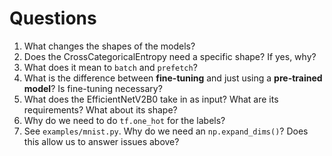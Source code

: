 # Questions
1. What changes the shapes of the models?
2. Does the CrossCategoricalEntropy need a specific shape? If yes, why?
3. What does it mean to `batch` and `prefetch`?
4. What is the difference between **fine-tuning** and just using a **pre-trained model**?
Is fine-tuning necessary?
5. What does the EfficientNetV2B0 take in as input? What are its requirements? What about its shape?
6. Why do we need to do `tf.one_hot` for the labels?
7. See `examples/mnist.py`. Why do we need an `np.expand_dims()`? Does this allow us to answer issues above?